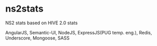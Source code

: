 # ns2stats

NS2 stats based on HIVE 2.0 stats

AngularJS, Semantic-UI, NodeJS, ExpressJS(PUG temp. eng.), Redis, Underscore, Mongoose, SASS
